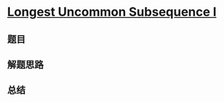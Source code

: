 # [Longest Uncommon Subsequence I ](https://leetcode.com/problems/longest-uncommon-subsequence-i/)
## 题目


## 解题思路


## 总结


